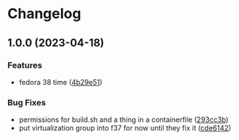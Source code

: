 # Changelog

## 1.0.0 (2023-04-18)


### Features

* fedora 38 time ([4b29e51](https://github.com/Linwer/linaos/commit/4b29e51607185cf7b76e372d981d35a5e92bf905))


### Bug Fixes

* permissions for build.sh and a thing in a containerfile ([293cc3b](https://github.com/Linwer/linaos/commit/293cc3b2054480cf0b3e4396095f106ba1b7348c))
* put virtualization group into f37 for now until they fix it ([cde6142](https://github.com/Linwer/linaos/commit/cde61426a6c5bd704018fedce188060028270b5b))

